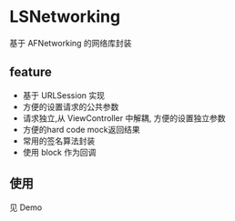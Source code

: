 # LSNetworking

基于 AFNetworking  的网络库封装

## feature

* 基于 URLSession 实现
* 方便的设置请求的公共参数
* 请求独立,从 ViewController 中解耦, 方便的设置独立参数
* 方便的hard code mock返回结果
* 常用的签名算法封装
* 使用 block 作为回调


## 使用
见 Demo

